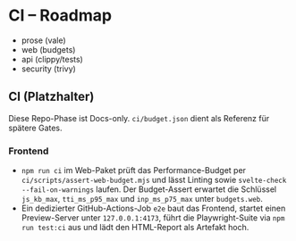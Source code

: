 # CI – Roadmap

- prose (vale)
- web (budgets)
- api (clippy/tests)
- security (trivy)

## CI (Platzhalter)

Diese Repo-Phase ist Docs-only. `ci/budget.json` dient als Referenz für spätere Gates.

### Frontend

- `npm run ci` im Web-Paket prüft das Performance-Budget per
  `ci/scripts/assert-web-budget.mjs` und lässt Linting sowie
  `svelte-check --fail-on-warnings` laufen. Der Budget-Assert erwartet die
  Schlüssel `js_kb_max`, `tti_ms_p95_max` und `inp_ms_p75_max` unter
  `budgets.web`.
- Ein dedizierter GitHub-Actions-Job `e2e` baut das Frontend, startet einen
  Preview-Server unter `127.0.0.1:4173`, führt die Playwright-Suite via
  `npm run test:ci` aus und lädt den HTML-Report als Artefakt hoch.
